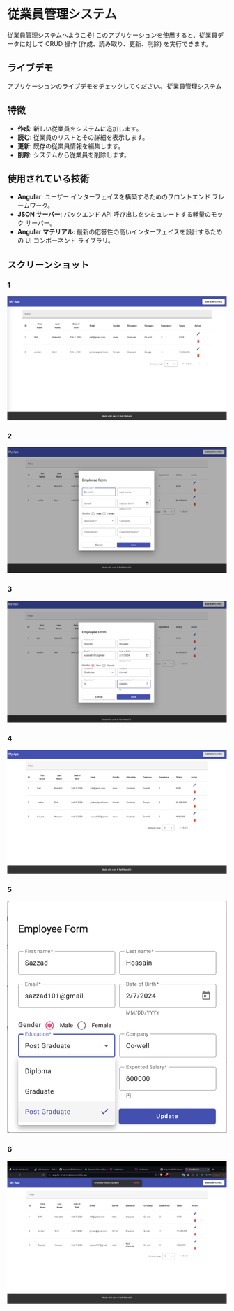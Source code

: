 # 従業員管理システム

従業員管理システムへようこそ!
このアプリケーションを使用すると、従業員データに対して CRUD 操作 (作成、読み取り、更新、削除) を実行できます。

## ライブデモ

アプリケーションのライブデモをチェックしてください。 [従業員管理システム](https://angular-crud-employees.netlify.app/)

## 特徴

- **作成**: 新しい従業員をシステムに追加します。
- **読む**: 従業員のリストとその詳細を表示します。
- **更新**: 既存の従業員情報を編集します。
- **削除**: システムから従業員を削除します。

## 使用されている技術

- **Angular**: ユーザー インターフェイスを構築するためのフロントエンド フレームワーク。
- **JSON サーバー**: バックエンド API 呼び出しをシミュレートする軽量のモック サーバー。
- **Angular マテリアル**: 最新の応答性の高いインターフェイスを設計するための UI コンポーネント ライブラリ。

## スクリーンショット

### 1

![AngularCRUDEmployees](screenshots/S1.png)

### 2

![AngularCRUDEmployees](screenshots/S2.png)

### 3

![AngularCRUDEmployees](screenshots/S3.png)

### 4

![AngularCRUDEmployees](screenshots/S4.png)

### 5

![AngularCRUDEmployees](screenshots/S5.png)

### 6

![AngularCRUDEmployees](screenshots/S6.png)
